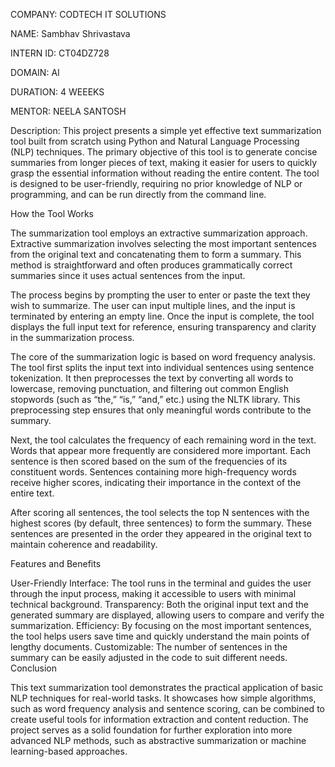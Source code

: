 COMPANY: CODTECH IT SOLUTIONS

NAME: Sambhav Shrivastava

INTERN ID: CT04DZ728

DOMAIN: AI

DURATION: 4 WEEEKS

MENTOR: NEELA SANTOSH

Description: This project presents a simple yet effective text summarization tool built from scratch using Python and Natural Language Processing (NLP) techniques. The primary objective of this tool is to generate concise summaries from longer pieces of text, making it easier for users to quickly grasp the essential information without reading the entire content. The tool is designed to be user-friendly, requiring no prior knowledge of NLP or programming, and can be run directly from the command line.

How the Tool Works

The summarization tool employs an extractive summarization approach. Extractive summarization involves selecting the most important sentences from the original text and concatenating them to form a summary. This method is straightforward and often produces grammatically correct summaries since it uses actual sentences from the input.

The process begins by prompting the user to enter or paste the text they wish to summarize. The user can input multiple lines, and the input is terminated by entering an empty line. Once the input is complete, the tool displays the full input text for reference, ensuring transparency and clarity in the summarization process.

The core of the summarization logic is based on word frequency analysis. The tool first splits the input text into individual sentences using sentence tokenization. It then preprocesses the text by converting all words to lowercase, removing punctuation, and filtering out common English stopwords (such as “the,” “is,” “and,” etc.) using the NLTK library. This preprocessing step ensures that only meaningful words contribute to the summary.

Next, the tool calculates the frequency of each remaining word in the text. Words that appear more frequently are considered more important. Each sentence is then scored based on the sum of the frequencies of its constituent words. Sentences containing more high-frequency words receive higher scores, indicating their importance in the context of the entire text.

After scoring all sentences, the tool selects the top N sentences with the highest scores (by default, three sentences) to form the summary. These sentences are presented in the order they appeared in the original text to maintain coherence and readability.

Features and Benefits

User-Friendly Interface: The tool runs in the terminal and guides the user through the input process, making it accessible to users with minimal technical background.
Transparency: Both the original input text and the generated summary are displayed, allowing users to compare and verify the summarization.
Efficiency: By focusing on the most important sentences, the tool helps users save time and quickly understand the main points of lengthy documents.
Customizable: The number of sentences in the summary can be easily adjusted in the code to suit different needs.
Conclusion

This text summarization tool demonstrates the practical application of basic NLP techniques for real-world tasks. It showcases how simple algorithms, such as word frequency analysis and sentence scoring, can be combined to create useful tools for information extraction and content reduction. The project serves as a solid foundation for further exploration into more advanced NLP methods, such as abstractive summarization or machine learning-based approaches.
